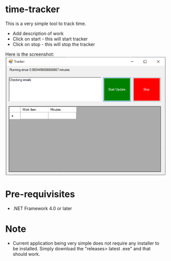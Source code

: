 # time-tracker
This is a very simple tool to track time. 
* Add description of work
* Click on start - this will start tracker
* Click on stop - this will stop the tracker

Here is the screenshot:
![alt text](https://github.com/hirandesai/time-tracker/blob/master/tracker_screenshot.png?raw=true)

# Pre-requivisites
* .NET Framework 4.0 or later

# Note
* Current application being very simple does not require any installer to be installed. Simply download the "releases> latest .exe" and that should work.
